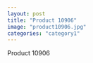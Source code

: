 ```yaml
---
layout: post
title: "Product 10906"
image: "product10906.jpg"
categories: "category1"
---
```

Product 10906
